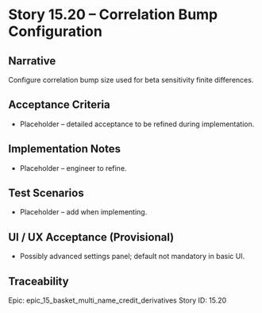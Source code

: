 # Story 15.20 – Correlation Bump Configuration

## Narrative
Configure correlation bump size used for beta sensitivity finite differences.

## Acceptance Criteria
- Placeholder – detailed acceptance to be refined during implementation.

## Implementation Notes
- Placeholder – engineer to refine.

## Test Scenarios
- Placeholder – add when implementing.

## UI / UX Acceptance (Provisional)
- Possibly advanced settings panel; default not mandatory in basic UI.

## Traceability
Epic: epic_15_basket_multi_name_credit_derivatives
Story ID: 15.20
